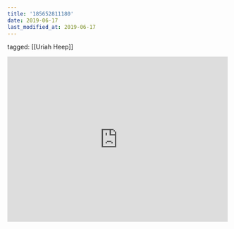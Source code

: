 ```yaml
---
title: '185652811180'
date: 2019-06-17
last_modified_at: 2019-06-17
---
```

tagged: [[Uriah Heep]]
<iframe allow="accelerometer; autoplay; clipboard-write; encrypted-media; gyroscope; picture-in-picture" allowfullscreen="" frameborder="0" height="375" id="youtube_iframe" src="https://www.youtube.com/embed/grSWdLdp7po?feature=oembed&amp;enablejsapi=1&amp;origin=https://safe.txmblr.com&amp;wmode=opaque" width="500"></iframe>